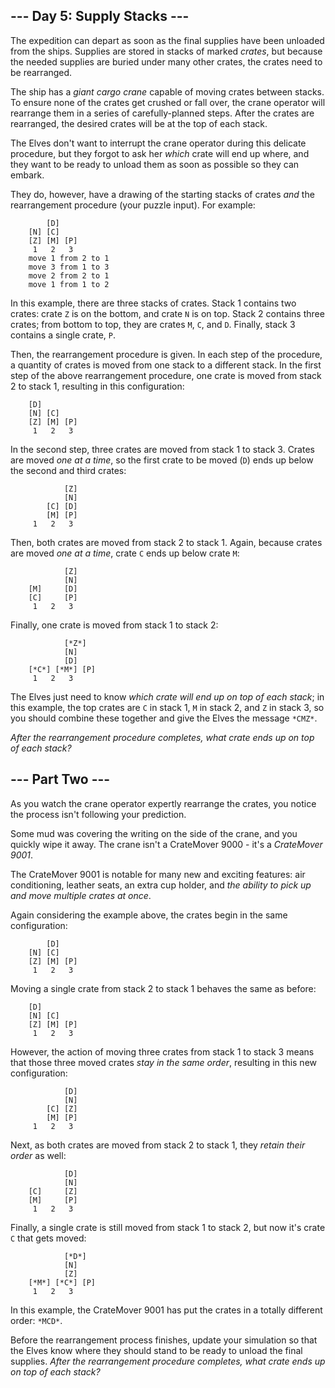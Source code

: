 ## --- Day 5: Supply Stacks ---

The expedition can depart as soon as the final supplies have been unloaded from the ships. Supplies are stored in stacks of marked *crates*, but because the needed supplies are buried under many other crates, the crates need to be rearranged.

The ship has a *giant cargo crane* capable of moving crates between stacks. To ensure none of the crates get crushed or fall over, the crane operator will rearrange them in a series of carefully-planned steps. After the crates are rearranged, the desired crates will be at the top of each stack.

The Elves don't want to interrupt the crane operator during this delicate procedure, but they forgot to ask her *which* crate will end up where, and they want to be ready to unload them as soon as possible so they can embark.

They do, however, have a drawing of the starting stacks of crates *and* the rearrangement procedure (your puzzle input). For example:

            [D]    
        [N] [C]    
        [Z] [M] [P]
         1   2   3 
        move 1 from 2 to 1
        move 3 from 1 to 3
        move 2 from 2 to 1
        move 1 from 1 to 2

In this example, there are three stacks of crates. Stack 1 contains two crates: crate `Z` is on the bottom, and crate `N` is on top. Stack 2 contains three crates; from bottom to top, they are crates `M`, `C`, and `D`. Finally, stack 3 contains a single crate, `P`.

Then, the rearrangement procedure is given. In each step of the procedure, a quantity of crates is moved from one stack to a different stack. In the first step of the above rearrangement procedure, one crate is moved from stack 2 to stack 1, resulting in this configuration:

        [D]        
        [N] [C]    
        [Z] [M] [P]
         1   2   3

In the second step, three crates are moved from stack 1 to stack 3. Crates are moved *one at a time*, so the first crate to be moved (`D`) ends up below the second and third crates:

                [Z]
                [N]
            [C] [D]
            [M] [P]
         1   2   3

Then, both crates are moved from stack 2 to stack 1. Again, because crates are moved *one at a time*, crate `C` ends up below crate `M`:

                [Z]
                [N]
        [M]     [D]
        [C]     [P]
         1   2   3

Finally, one crate is moved from stack 1 to stack 2:

                [*Z*]
                [N]
                [D]
        [*C*] [*M*] [P]
         1   2   3

The Elves just need to know *which crate will end up on top of each stack*; in this example, the top crates are `C` in stack 1, `M` in stack 2, and `Z` in stack 3, so you should combine these together and give the Elves the message `*CMZ*`.

*After the rearrangement procedure completes, what crate ends up on top of each stack?*


## --- Part Two ---

As you watch the crane operator expertly rearrange the crates, you notice the process isn't following your prediction.

Some mud was covering the writing on the side of the crane, and you quickly wipe it away. The crane isn't a CrateMover 9000 - it's a *<span title="It's way better than the old CrateMover 1006.">CrateMover 9001</span>*.

The CrateMover 9001 is notable for many new and exciting features: air conditioning, leather seats, an extra cup holder, and *the ability to pick up and move multiple crates at once*.

Again considering the example above, the crates begin in the same configuration:

            [D]    
        [N] [C]    
        [Z] [M] [P]
         1   2   3

Moving a single crate from stack 2 to stack 1 behaves the same as before:

        [D]        
        [N] [C]    
        [Z] [M] [P]
         1   2   3

However, the action of moving three crates from stack 1 to stack 3 means that those three moved crates *stay in the same order*, resulting in this new configuration:

                [D]
                [N]
            [C] [Z]
            [M] [P]
         1   2   3

Next, as both crates are moved from stack 2 to stack 1, they *retain their order* as well:

                [D]
                [N]
        [C]     [Z]
        [M]     [P]
         1   2   3

Finally, a single crate is still moved from stack 1 to stack 2, but now it's crate `C` that gets moved:

                [*D*]
                [N]
                [Z]
        [*M*] [*C*] [P]
         1   2   3

In this example, the CrateMover 9001 has put the crates in a totally different order: `*MCD*`.

Before the rearrangement process finishes, update your simulation so that the Elves know where they should stand to be ready to unload the final supplies. *After the rearrangement procedure completes, what crate ends up on top of each stack?*
